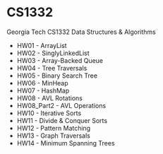 # CS1332
 Georgia Tech CS1332 Data Structures & Algorithms

- HW01 - ArrayList
- HW02 - SinglyLinkedList
- HW03 - Array-Backed Queue
- HW04 - Tree Traversals
- HW05 - Binary Search Tree
- HW06 - MinHeap
- HW07 - HashMap
- HW08 - AVL Rotations
- HW08_Part2 - AVL Operations
- HW10 - Iterative Sorts
- HW11 - Divide & Conquer Sorts
- HW12 - Pattern Matching
- HW13 - Graph Traversals
- HW14 - Minimum Spanning Trees
